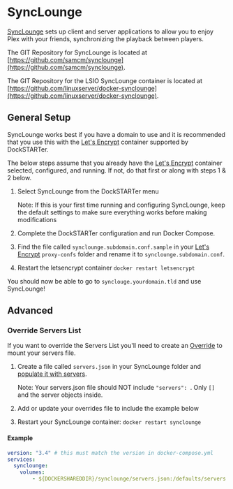# SyncLounge

[SyncLounge](https://synclounge.tv/) sets up client and server applications to allow you to enjoy Plex with your friends, synchronizing the playback between players.

The GIT Repository for SyncLounge is located at [https://github.com/samcm/synclounge](https://github.com/samcm/synclounge).

The GIT Repository for the LSIO SyncLounge container is located at [https://github.com/linuxserver/docker-synclounge](https://github.com/linuxserver/docker-synclounge).

## General Setup

SyncLounge works best if you have a domain to use and it is recommended that you use this with the [Let's Encrypt](https://dockstarter.com/apps/letsencrypt/) container supported by DockSTARTer.

The below steps assume that you already have the [Let's Encrypt](https://dockstarter.com/apps/letsencrypt/) container selected, configured, and running. If not, do that first or along with steps 1 & 2 below.

1. Select SyncLounge from the DockSTARTer menu

    Note: If this is your first time running and configuring SyncLounge, keep the default settings to make sure everything works before making modifications

1. Complete the DockSTARTer configuration and run Docker Compose.
1. Find the file called `synclounge.subdomain.conf.sample` in your [Let's Encrypt](https://dockstarter.com/apps/letsencrypt/) `proxy-confs` folder and rename it to `synclounge.subdomain.conf`.
1. Restart the letsencrypt container
   `docker restart letsencrypt`

You should now be able to go to `synclouge.yourdomain.tld` and use SyncLounge!

## Advanced

### Override Servers List

If you want to override the Servers List you'll need to create an [Override](https://dockstarter.com/advanced/overrides/) to mount your servers file.

1. Create a file called `servers.json` in your SyncLounge folder and [populate it with servers](http://docs.synclounge.tv/self-hosted/settings/#customize-the-entire-list).

    Note: Your servers.json file should NOT include `"servers": `. Only `[]` and the server objects inside.

1. Add or update your overrides file to include the example below
1. Restart your SyncLounge container: `docker restart synclounge`

#### Example

```yaml
version: "3.4" # this must match the version in docker-compose.yml
services:
  synclounge:
    volumes:
        - ${DOCKERSHAREDDIR}/synclounge/servers.json:/defaults/servers.json
```
